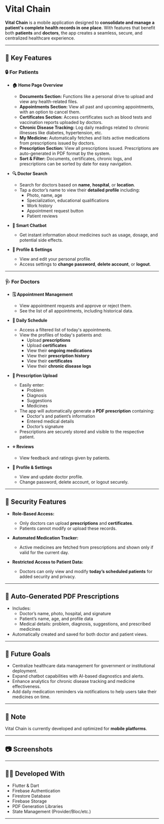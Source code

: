 # Vital Chain

**Vital Chain** is a mobile application designed to **consolidate and manage a patient's complete health records in one place**. With features that benefit both **patients** and **doctors**, the app creates a seamless, secure, and centralized healthcare experience.

---

## 📱 Key Features

### 🔒 For Patients

- **🏠 Home Page Overview**
  - **Documents Section:** Functions like a personal drive to upload and view any health-related files.
  - **Appointments Section:** View all past and upcoming appointments, with an option to cancel them.
  - **Certificates Section:** Access certificates such as blood tests and vaccination reports uploaded by doctors.
  - **Chronic Disease Tracking:** Log daily readings related to chronic illnesses like diabetes, hypertension, etc.
  - **My Medicine:** Automatically fetches and lists active medications from prescriptions issued by doctors.
  - **Prescription Section:** View all prescriptions issued. Prescriptions are auto-generated in PDF format by the system.
  - **Sort & Filter:** Documents, certificates, chronic logs, and prescriptions can be sorted by date for easy navigation.

- **🔍 Doctor Search**
  - Search for doctors based on **name**, **hospital**, or **location**.
  - Tap a doctor’s name to view their **detailed profile** including:
    - Photo, name, age
    - Specialization, educational qualifications
    - Work history
    - Appointment request button
    - Patient reviews

- **🤖 Smart Chatbot**
  - Get instant information about medicines such as usage, dosage, and potential side effects.

- **👤 Profile & Settings**
  - View and edit your personal profile.
  - Access settings to **change password**, **delete account**, or **logout**.

---

### 🩺 For Doctors

- **🗓 Appointment Management**
  - View appointment requests and approve or reject them.
  - See the list of all appointments, including historical data.

- **📅 Daily Schedule**
  - Access a filtered list of today's appointments.
  - View the profiles of today's patients and:
    - Upload **prescriptions**
    - Upload **certificates**
    - View their **ongoing medications**
    - View their **prescription history**
    - View their **certificates**
    - View their **chronic disease logs**

- **📄 Prescription Upload**
  - Easily enter:
    - Problem
    - Diagnosis
    - Suggestions
    - Medicines
  - The app will automatically generate a **PDF prescription** containing:
    - Doctor's and patient’s information
    - Entered medical details
    - Doctor’s signature
  - Prescriptions are securely stored and visible to the respective patient.

- **⭐ Reviews**
  - View feedback and ratings given by patients.

- **👤 Profile & Settings**
  - View and update doctor profile.
  - Change password, delete account, or logout securely.

---

## 🔐 Security Features

- **Role-Based Access:** 
  - Only doctors can upload **prescriptions** and **certificates**.
  - Patients cannot modify or upload these records.

- **Automated Medication Tracker:** 
  - Active medicines are fetched from prescriptions and shown only if valid for the current day.

- **Restricted Access to Patient Data:** 
  - Doctors can only view and modify **today’s scheduled patients** for added security and privacy.

---

## 📄 Auto-Generated PDF Prescriptions

- Includes:
  - Doctor’s name, photo, hospital, and signature
  - Patient’s name, age, and profile data
  - Medical details: problem, diagnosis, suggestions, and prescribed medicines
- Automatically created and saved for both doctor and patient views.

---

## 🚀 Future Goals

- Centralize healthcare data management for government or institutional deployment.
- Expand chatbot capabilities with AI-based diagnostics and alerts.
- Enhance analytics for chronic disease tracking and medicine effectiveness.
- Add daily medication reminders via notifications to help users take their medicines on time.

---

## 📌 Note

Vital Chain is currently developed and optimized for **mobile platforms**.

---

## 📷 Screenshots



---

## 👨‍💻 Developed With

- Flutter & Dart
- Firebase Authentication
- Firestore Database
- Firebase Storage
- PDF Generation Libraries
- State Management (Provider/Bloc/etc.)

---
